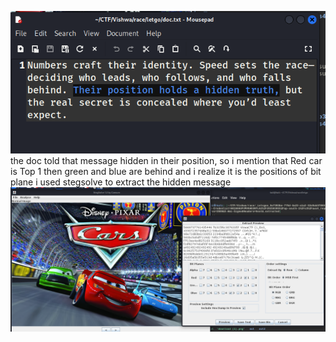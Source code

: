 ![alt text](Picture1.png)
the doc told that message hidden in their position, so i mention that Red car is Top 1 then green and blue are behind 
and i realize it is the positions of bit plane
i used stegsolve to extract the hidden message
![alt text](Picture2.png)
